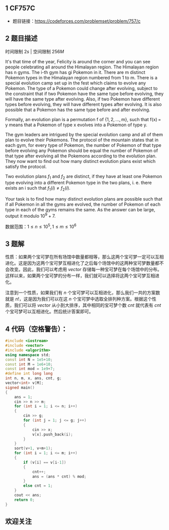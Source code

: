 ## 1 CF757C 
- 题目链接：https://codeforces.com/problemset/problem/757/c

## 2 题目描述
时间限制 $2s$   |   空间限制 $256M$

It's that time of the year, Felicity is around the corner and you can see people celebrating all around the Himalayan region. The Himalayan region has n gyms. The i-th gym has gi Pokemon in it. There are m distinct Pokemon types in the Himalayan region numbered from 1 to m. There is a special evolution camp set up in the fest which claims to evolve any Pokemon. The type of a Pokemon could change after evolving, subject to the constraint that if two Pokemon have the same type before evolving, they will have the same type after evolving. Also, if two Pokemon have different types before evolving, they will have different types after evolving. It is also possible that a Pokemon has the same type before and after evolving.

Formally, an evolution plan is a permutation f of {1, 2, ..., m}, such that f(x) = y means that a Pokemon of type x evolves into a Pokemon of type y.

The gym leaders are intrigued by the special evolution camp and all of them plan to evolve their Pokemons. The protocol of the mountain states that in each gym, for every type of Pokemon, the number of Pokemon of that type before evolving any Pokemon should be equal the number of Pokemon of that type after evolving all the Pokemons according to the evolution plan. They now want to find out how many distinct evolution plans exist which satisfy the protocol.

Two evolution plans $f_1$ and $f_2$ are distinct, if they have at least one Pokemon type evolving into a different Pokemon type in the two plans, i. e. there exists an i such that $f_1(i) ≠ f_2(i)$.

Your task is to find how many distinct evolution plans are possible such that if all Pokemon in all the gyms are evolved, the number of Pokemon of each type in each of the gyms remains the same. As the answer can be large, output it modulo $10^9 + 7$.

数据范围：$1 ≤ n ≤ 10^5, 1 ≤ m ≤ 10^6$

## 3 题解
性质：如果两个宝可梦在所有场馆中数量都相等，那么这两个宝可梦一定可以互相进化。这是因为这两个宝可梦互相进化了之后每个场馆中的这两种宝可梦数量都不会改变。因此，我们可以考虑用 $vector$ 存储每一种宝可梦在每个场馆中的分布。这样以来，如果两个宝可梦的分布一样，我们就可以选择将这两个宝可梦互相进化。

注意到一个性质，如果我们有 $n$ 个宝可梦可以互相进化，那么我们一共的方案数就是 $n!$，这是因为我们可以在这 $n$ 个宝可梦中选取全排列种方案。根据这个性质，我们可以将 $vector$ 从小到大排序，其中相同的宝可梦个数 $cnt$ 就代表有 $cnt$ 个宝可梦可以互相进化。然后统计答案即可。

## 4 代码（空格警告）：

```c++
#include <iostream>
#include <vector>
#include <algorithm>
using namespace std;
const int N = 1e5+10;
const int M = 1e6+10;
const int mod = 1e9+7;
#define int long long
int n, m, x, ans, cnt, g;
vector<int> v[M];
signed main()
{
    ans = 1;
    cin >> n >> m;
    for (int i = 1; i <= n; i++)
    {
        cin >> g;
        for (int j = 1; j <= g; j++)
        {
            cin >> x;
            v[x].push_back(i);
        }
    }
    sort(v+1, v+m+1);
    for (int i = 1; i <= m; i++)
    {
        if (v[i] == v[i-1])
        {
            cnt++;
            ans = (ans * cnt) % mod;
        }
        else cnt = 1;
    }
    cout << ans;
    return 0;
}
```

## 欢迎关注
